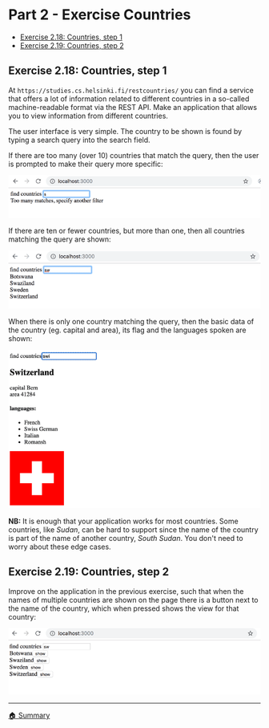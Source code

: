 # Part 2 - Exercise Countries

- [Exercise 2.18: Countries, step 1](#step-1)
- [Exercise 2.19: Countries, step 2](#step-2)

## <a id="step-1"></a> Exercise 2.18: Countries, step 1

At `https://studies.cs.helsinki.fi/restcountries/` you can find a service that offers a lot of information related to different countries in a so-called machine-readable format via the REST API. Make an application that allows you to view information from different countries.

The user interface is very simple. The country to be shown is found by typing a search query into the search field.

If there are too many (over 10) countries that match the query, then the user is prompted to make their query more specific:

![Too many countries](./docs/countries-too-many.png)

If there are ten or fewer countries, but more than one, then all countries matching the query are shown:

![Display countries](./docs/countries-display.png)

When there is only one country matching the query, then the basic data of the country (eg. capital and area), its flag and the languages spoken are shown:

![Country details](./docs/countries-details.png)

**NB:** It is enough that your application works for most countries. Some countries, like _Sudan_, can be hard to support since the name of the country is part of the name of another country, _South Sudan_. You don't need to worry about these edge cases.

## <a id="step-2"></a> Exercise 2.19: Countries, step 2

Improve on the application in the previous exercise, such that when the names of multiple countries are shown on the page there is a button next to the name of the country, which when pressed shows the view for that country:

!["Show" button](./docs/countries-show-button.png)

---

[🏠 Summary](../../README.md)

